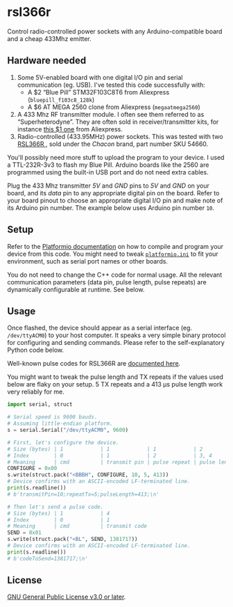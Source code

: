 # rsl366r

Control radio-controlled power sockets with any Arduino-compatible board and a cheap 433Mhz emitter.

## Hardware needed

1. Some 5V-enabled board with one digital I/O pin and serial communication (eg. USB). I've tested this code successfully with:
   * A $2 “Blue Pill” STM32F103C8T6 from Aliexpress (`bluepill_f103c8_128k`)
   * A $6 AT MEGA 2560 clone from Aliexpress (`megaatmega2560`)
1. A 433 Mhz RF transmitter module. I often see them referred to as “Superheterodyne”. They are often sold in receiver/transmitter kits, for instance [this $1 one](https://www.aliexpress.com/item/32980820915.html) from Aliexpress. 
1. Radio-controlled (433.95MHz) power sockets. This was tested with two [RSL366R ](https://www.amazon.fr/dp/B00FIMWB6Q), sold under the *Chacon* brand, part number SKU 54660.

You'll possibly need more stuff to upload the program to your device. I used a TTL-232R-3v3 to flash my Blue Pill. Arduino boards like the 2560 are programmed using the built-in USB port and do not need extra cables.

Plug the 433 Mhz transmitter *5V* and *GND* pins to *5V* and *GND* on your board, and its *data* pin to any appropriate digital pin on the board.
Refer to your board pinout to choose an appropriate digital I/O pin and make note of its Arduino pin number. The example below uses Arduino pin number `10`.

## Setup

Refer to the [Platformio documentation](https://docs.platformio.org/en/latest/tutorials/index.html) on how to compile and program your device from this code. 
You might need to tweak [`platformio.ini`](./platformio.ini) to fit your environment, such as serial port names or other boards.

You do not need to change the C++ code for normal usage. All the relevant communication parameters (data pin, pulse length, pulse repeats) are dynamically configurable at runtime. See below.

## Usage

Once flashed, the device should appear as a serial interface (eg. `/dev/ttyACM0`) to your host computer.
It speaks a very simple binary protocol for configuring and sending commands. Please refer to the self-explanatory 
Python code below.

Well-known pulse codes for RSL366R are [documented here](https://gist.github.com/Zopieux/b4a51bca101d59339a839e3cc8e0ec98).

You might want to tweak the pulse length and TX repeats if the values used below are flaky on your setup.
5 TX repeats and a 413 µs pulse length work very reliably for me.

```python
import serial, struct

# Serial speed is 9600 bauds.
# Assuming little-endian platform.
s = serial.Serial("/dev/ttyACM0", 9600)

# First, let's configure the device.
# Size (bytes) | 1            | 1            | 1            | 2
# Index        | 0            | 1            | 2            | 3, 4
# Meaning      | cmd          | transmit pin | pulse repeat | pulse length
CONFIGURE = 0x00
s.write(struct.pack("<BBBH", CONFIGURE, 10, 5, 413))
# Device confirms with an ASCII-encoded LF-terminated line.
print(s.readline())
# b'transmitPin=10;repeatTx=5;pulseLength=413;\n'

# Then let's send a pulse code.
# Size (bytes) | 1            | 4
# Index        | 0            | 1
# Meaning      | cmd          | transmit code
SEND = 0x01
s.write(struct.pack("<BL", SEND, 1381717))
# Device confirms with an ASCII-encoded LF-terminated line.
print(s.readline())
# b'codeToSend=1381717;\n'
```

## License

[GNU General Public License v3.0 or later](https://spdx.org/licenses/GPL-3.0-or-later.html).

